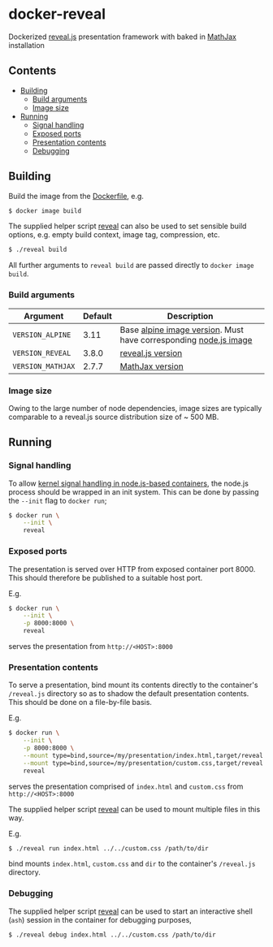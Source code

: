 # docker-reveal

Dockerized [reveal.js](https://github.com/hakimel/reveal.js/) presentation framework with baked in [MathJax](https://github.com/mathjax/MathJax) installation

## Contents

* [Building](#building)
    * [Build arguments](#build-arguments)
    * [Image size](#image-size)
* [Running](#running)
    * [Signal handling](#signal-handling)
    * [Exposed ports](#exposed-ports)
    * [Presentation contents](#presentation-contents)
    * [Debugging](#debugging)


## Building

Build the image from the [Dockerfile](./Dockerfile), e.g.

```sh
$ docker image build
```

The supplied helper script [reveal](./reveal) can also be used to set sensible build options, e.g. empty build context, image tag, compression, etc.

```sh
$ ./reveal build
```

All further arguments to `reveal build` are passed directly to `docker image build`.

### Build arguments

Argument           | Default | Description
-------------------|---------|-------------------------------------------------------------------
`VERSION_ALPINE`   | 3.11    | Base [alpine image version](https://hub.docker.com/_/alpine). Must have corresponding [node.js image](https://hub.docker.com/_/node?tab=description)
`VERSION_REVEAL`   | 3.8.0   | [reveal.js version](https://github.com/hakimel/reveal.js/releases)
`VERSION_MATHJAX`  | 2.7.7   | [MathJax version](https://github.com/mathjax/MathJax-src/releases)

### Image size

Owing to the large number of node dependencies, image sizes are typically comparable to a reveal.js source distribution size of ~ 500 MB.

## Running

### Signal handling

To allow [kernel signal handling in node.js-based containers](https://github.com/nodejs/docker-node/blob/master/docs/BestPractices.md#handling-kernel-signals), the node.js process should be wrapped in an init system. This can be done by passing the `--init` flag to `docker run`;

```sh
$ docker run \
    --init \
    reveal
```

### Exposed ports

The presentation is served over HTTP from exposed container port 8000. This should therefore be published to a suitable host port.

E.g.

```sh
$ docker run \
    --init \
    -p 8000:8000 \
    reveal
```

serves the presentation from `http://<HOST>:8000`

### Presentation contents

To serve a presentation, bind mount its contents directly to the container's `/reveal.js` directory so as to shadow the default presentation contents. This should be done on a file-by-file basis.

E.g.

```sh
$ docker run \
    --init \
    -p 8000:8000 \
    --mount type=bind,source=/my/presentation/index.html,target/reveal.js/index.html \
    --mount type=bind,source=/my/presentation/custom.css,target/reveal.js/custom.css \
    reveal
```

serves the presentation comprised of `index.html` and `custom.css` from `http://<HOST>:8000`

The supplied helper script [reveal](./reveal) can be used to mount multiple files in this way.

E.g.

```sh
$ ./reveal run index.html ../../custom.css /path/to/dir
```

bind mounts `index.html`, `custom.css` and `dir` to the container's `/reveal.js` directory.

### Debugging

The supplied helper script [reveal](./reveal) can be used to start an interactive shell (`ash`) session in the container for debugging purposes,

```sh
$ ./reveal debug index.html ../../custom.css /path/to/dir
```
